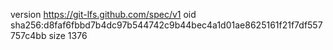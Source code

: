 version https://git-lfs.github.com/spec/v1
oid sha256:d8faf6fbbd7b4dc97b544742c9b44bec4a1d01ae8625161f21f7df557757c4bb
size 1376
